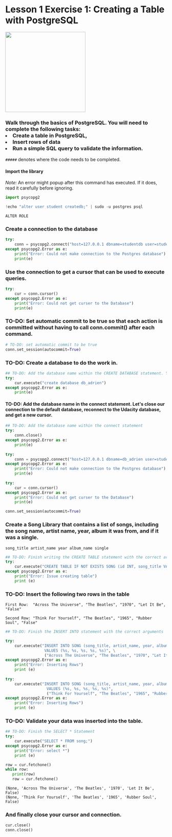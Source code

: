 
# Lesson 1 Exercise 1: Creating a Table with PostgreSQL

<img src="images/postgresSQLlogo.png" width="250" height="250">

### Walk through the basics of PostgreSQL. You will need to complete the following tasks:<li> Create a table in PostgreSQL, <li> Insert rows of data <li> Run a simple SQL query to validate the information. <br>
`#####` denotes where the code needs to be completed. 

#### Import the library 
*Note:* An error might popup after this command has executed. If it does, read it carefully before ignoring. 


```python
import psycopg2
```


```python
!echo "alter user student createdb;" | sudo -u postgres psql
```

    ALTER ROLE


### Create a connection to the database


```python
try: 
    conn = psycopg2.connect("host=127.0.0.1 dbname=studentdb user=student password=student")
except psycopg2.Error as e: 
    print("Error: Could not make connection to the Postgres database")
    print(e)
```

### Use the connection to get a cursor that can be used to execute queries.


```python
try: 
    cur = conn.cursor()
except psycopg2.Error as e: 
    print("Error: Could not get curser to the Database")
    print(e)
```

### TO-DO: Set automatic commit to be true so that each action is committed without having to call conn.commit() after each command. 


```python
# TO-DO: set automatic commit to be true
conn.set_session(autocommit=True)
```

### TO-DO: Create a database to do the work in. 


```python
## TO-DO: Add the database name within the CREATE DATABASE statement. You can choose your own db name.
try: 
    cur.execute("create database db_adrien")
except psycopg2.Error as e:
    print(e)
```

#### TO-DO: Add the database name in the connect statement. Let's close our connection to the default database, reconnect to the Udacity database, and get a new cursor.


```python
## TO-DO: Add the database name within the connect statement
try: 
    conn.close()
except psycopg2.Error as e:
    print(e)
    
try: 
    conn = psycopg2.connect("host=127.0.0.1 dbname=db_adrien user=student password=student")
except psycopg2.Error as e: 
    print("Error: Could not make connection to the Postgres database")
    print(e)
    
try: 
    cur = conn.cursor()
except psycopg2.Error as e: 
    print("Error: Could not get curser to the Database")
    print(e)

conn.set_session(autocommit=True)
```

### Create a Song Library that contains a list of songs, including the song name, artist name, year, album it was from, and if it was a single. 

`song_title
artist_name
year
album_name
single`



```python
## TO-DO: Finish writing the CREATE TABLE statement with the correct arguments
try: 
    cur.execute("CREATE TABLE IF NOT EXISTS SONG (id INT, song_title VARCHAR, artist_name VARCHAR, year VARCHAR, album_name VARCHAR, single BOOL);")
except psycopg2.Error as e: 
    print("Error: Issue creating table")
    print (e)
```

### TO-DO: Insert the following two rows in the table
`First Row:  "Across The Universe", "The Beatles", "1970", "Let It Be", "False"`

`Second Row: "Think For Yourself", "The Beatles", "1965", "Rubber Soul", "False"`


```python
## TO-DO: Finish the INSERT INTO statement with the correct arguments

try: 
    cur.execute("INSERT INTO SONG (song_title, artist_name, year, album_name, single) \
                 VALUES (%s, %s, %s, %s, %s)", \
                 ("Across The Universe", "The Beatles", "1970", "Let It Be", "False"))
except psycopg2.Error as e: 
    print("Error: Inserting Rows")
    print (e)
    
try: 
    cur.execute("INSERT INTO SONG (song_title, artist_name, year, album_name, single) \
                  VALUES (%s, %s, %s, %s, %s)",
                  ("Think For Yourself", "The Beatles", "1965", "Rubber Soul", "False"))
except psycopg2.Error as e: 
    print("Error: Inserting Rows")
    print (e)
```

### TO-DO: Validate your data was inserted into the table. 



```python
## TO-DO: Finish the SELECT * Statement 
try: 
    cur.execute("SELECT * FROM song;")
except psycopg2.Error as e: 
    print("Error: select *")
    print (e)

row = cur.fetchone()
while row:
   print(row)
   row = cur.fetchone()
```

    (None, 'Across The Universe', 'The Beatles', '1970', 'Let It Be', False)
    (None, 'Think For Yourself', 'The Beatles', '1965', 'Rubber Soul', False)


### And finally close your cursor and connection. 


```python
cur.close()
conn.close()
```
